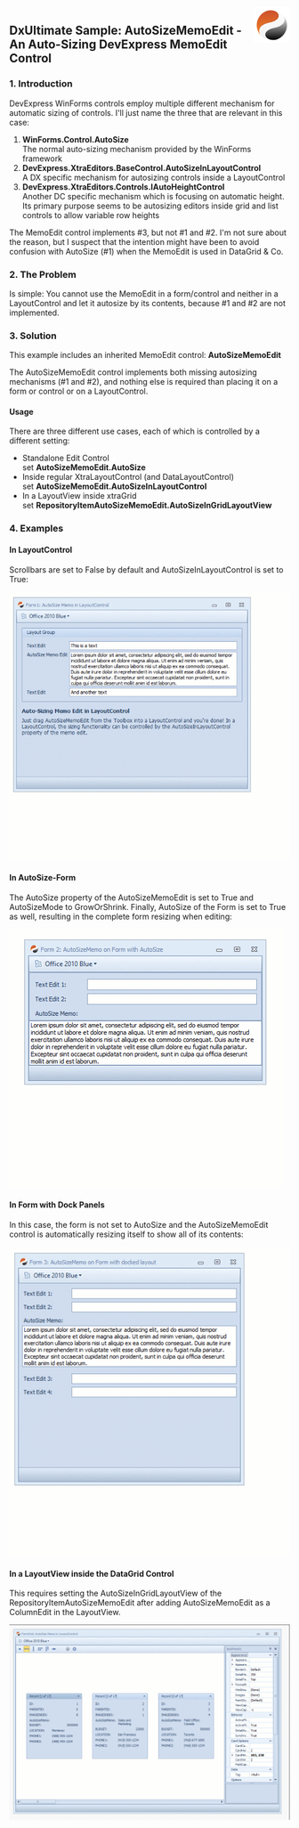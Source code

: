 <img align="right" src="Shared/dxultimate64.png" />

## DxUltimate Sample: AutoSizeMemoEdit - An Auto-Sizing DevExpress MemoEdit Control 

### 1. Introduction 

DevExpress WinForms controls employ multiple different mechanism for automatic sizing of controls. I'll just name the three that are relevant in this case:

1. **WinForms.Control.AutoSize**  
  The normal auto-sizing mechanism provided by the WinForms framework
2. **DevExpress.XtraEditors.BaseControl.AutoSizeInLayoutControl**  
  A DX specific mechanism for autosizing controls inside a LayoutControl
3. **DevExpress.XtraEditors.Controls.IAutoHeightControl**  
  Another DC specific mechanism which is focusing on automatic height. Its primary purpose seems to be autosizing editors inside grid and list controls to allow variable row heights

The MemoEdit control implements #3, but not #1 and #2. I'm not sure about the reason, but I suspect that the intention might have been to avoid confusion with AutoSize (#1) when the MemoEdit is used in DataGrid & Co.


### 2. The Problem

Is simple: You cannot use the MemoEdit in a form/control and neither in a LayoutControl and let it autosize by its contents, because #1 and #2 are not implemented.


### 3. Solution

This example includes an inherited MemoEdit control: **AutoSizeMemoEdit**

The AutoSizeMemoEdit control implements both missing autosizing mechanisms (#1 and #2), and nothing else is required than placing it on a form or control or on a LayoutControl.

#### Usage

There are three different use cases, each of which is controlled by a different setting:

- Standalone Edit Control  
  set **AutoSizeMemoEdit.AutoSize**
- Inside regular XtraLayoutControl (and DataLayoutControl)  
  set **AutoSizeMemoEdit.AutoSizeInLayoutControl**
- In a LayoutView inside xtraGrid  
  set **RepositoryItemAutoSizeMemoEdit.AutoSizeInGridLayoutView**



### 4. Examples

#### In LayoutControl

Scrollbars are set to False by default and AutoSizeInLayoutControl is set to True:

![Auto Size Memo 1](Shared/AutoSizeMemo_1.gif)


#### In AutoSize-Form 

The AutoSize property of the AutoSizeMemoEdit is set to True and AutoSizeMode to GrowOrShrink.
Finally, AutoSize of the Form is set to True as well, resulting in the complete form resizing when editing:

![Auto Size Memo 2](Shared/AutoSizeMemo_2.gif)


#### In Form with Dock Panels

In this case, the form is not set to AutoSize and the AutoSizeMemoEdit control is automatically resizing itself to show all of its contents:


![Auto Size Memo 3](Shared/AutoSizeMemo_3.gif)

#### In a LayoutView inside the DataGrid Control

This requires setting the AutoSizeInGridLayoutView of the RepositoryItemAutoSizeMemoEdit after adding AutoSizeMemoEdit as a ColumnEdit in the LayoutView.


![Auto Size Memo 4](Shared/AutoSizeMemo_4.gif)








